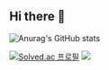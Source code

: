 ## Hi there 👋

![Anurag's GitHub stats](https://github-readme-stats.vercel.app/api?username=Youn-Rha&show_icons=true&theme=dark)

[![Solved.ac
프로필](http://mazassumnida.wtf/api/v2/generate_badge?boj=ry0218)](https://solved.ac/ry0218) <img src="http://mazandi.herokuapp.com/api?handle=ry0218&theme=warm"/>
<!--
**Youn-Rha/Youn-Rha** is a ✨ _special_ ✨ repository because its `README.md` (this file) appears on your GitHub profile.

Here are some ideas to get you started:



- 🔭 I’m currently working on ...
- 🌱 I’m currently learning ...
- 👯 I’m looking to collaborate on ...
- 🤔 I’m looking for help with ...
- 💬 Ask me about ...
- 📫 How to reach me: ...
- 😄 Pronouns: ...
- ⚡ Fun fact: ...
-->
